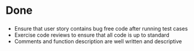 # Done 
### 

- Ensure that user story contains bug free code after running test cases 
- Exercise code reviews to ensure that all code is up to standard 
- Comments and function description are well written and descriptive 

